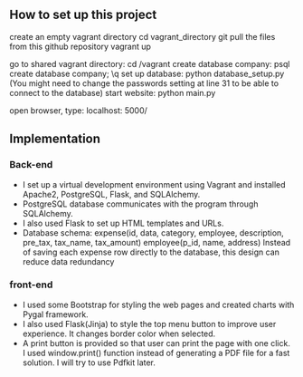 ## How to set up this project
create an empty vagrant directory
cd vagrant_directory
git pull the files from this github repository
vagrant up

go to shared vagrant directory:
    cd /vagrant
create database company:
    psql
    create database company;
    \q
set up database:
    python database_setup.py
    (You might need to change the passwords setting at line 31 to be able to connect to the database)
start website:
    python main.py

open browser, type: localhost: 5000/


## Implementation
### Back-end
* I set up a virtual development environment using Vagrant and installed Apache2, PostgreSQL, Flask, and SQLAlchemy.
* PostgreSQL database communicates with the program through SQLAlchemy.
* I also used Flask to set up HTML templates and URLs.
* Database schema:
expense(id, data, category, employee, description, pre_tax, tax_name, tax_amount)
employee(p_id, name, address)
Instead of saving each expense row directly to the database, this design can reduce data redundancy


### front-end
* I used some Bootstrap for styling the web pages and created charts with Pygal framework.
* I also used Flask(Jinja) to style the top menu button to improve user experience.
  It changes border color when selected.
* A print button is provided so that user can print the page with one click.
  I used window.print() function instead of generating a PDF file for a fast solution.
  I will try to use Pdfkit later.
